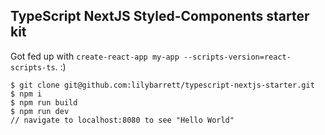 ## TypeScript NextJS Styled-Components starter kit

Got fed up with `create-react-app my-app --scripts-version=react-scripts-ts`. :)

```
$ git clone git@github.com:lilybarrett/typescript-nextjs-starter.git
$ npm i
$ npm run build
$ npm run dev
// navigate to localhost:8080 to see "Hello World"
```